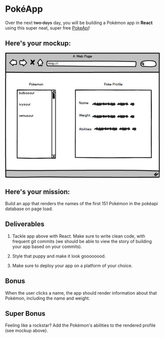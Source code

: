 # PokéApp

Over the next ~~two days~~ day, you will be building a Pokémon app in **React** using this super neat, super free [PokeApi](https://pokeapi.co/)!

## Here's your mockup:

![poke](./pokemock.png)

## Here's your mission:

Build an app that renders the names of the first 151 Pokémon in the pokéapi database on page load. 

## Deliverables


1. Tackle app above with React. Make sure to write clean code, with frequent git commits (we should be able to view the story of building your app based on your commits).

2. Style that puppy and make it look goooooood.

3. Make sure to deploy your app on a platform of your choice.

## Bonus

When the user clicks a name, the app should render information about that Pokémon, including the name and weight.

## Super Bonus

Feeling like a rockstar? Add the Pokémon's abilities to the rendered profile (see mockup above).
